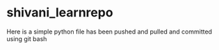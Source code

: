 # shivani_learnrepo
Here  is a simple python file has been pushed and pulled and committed using git bash
